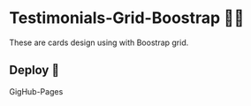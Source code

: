 # Testimonials-Grid-Boostrap 👩🏻
These are cards design using with Boostrap grid.
## Deploy 🚀
GigHub-Pages 
